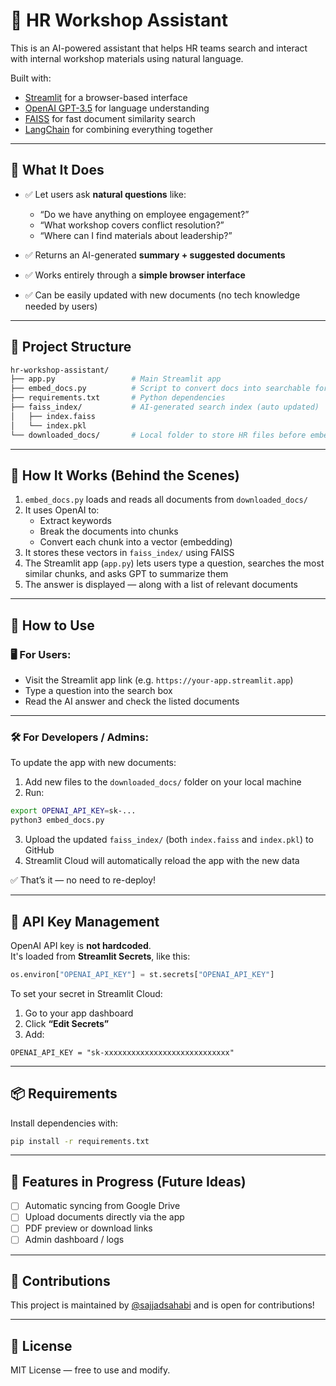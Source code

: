 # 🧠 HR Workshop Assistant

This is an AI-powered assistant that helps HR teams search and interact with internal workshop materials using natural language.

Built with:
- [Streamlit](https://streamlit.io/) for a browser-based interface
- [OpenAI GPT-3.5](https://platform.openai.com) for language understanding
- [FAISS](https://github.com/facebookresearch/faiss) for fast document similarity search
- [LangChain](https://www.langchain.com) for combining everything together

---

## 🎯 What It Does

- ✅ Let users ask **natural questions** like:
  - “Do we have anything on employee engagement?”
  - “What workshop covers conflict resolution?”
  - “Where can I find materials about leadership?”

- ✅ Returns an AI-generated **summary + suggested documents**
- ✅ Works entirely through a **simple browser interface**
- ✅ Can be easily updated with new documents (no tech knowledge needed by users)

---

## 📁 Project Structure

```bash
hr-workshop-assistant/
├── app.py                 # Main Streamlit app
├── embed_docs.py          # Script to convert docs into searchable format
├── requirements.txt       # Python dependencies
├── faiss_index/           # AI-generated search index (auto updated)
│   ├── index.faiss
│   └── index.pkl
└── downloaded_docs/       # Local folder to store HR files before embedding
```

---

## 🧪 How It Works (Behind the Scenes)

1. `embed_docs.py` loads and reads all documents from `downloaded_docs/`
2. It uses OpenAI to:
   - Extract keywords
   - Break the documents into chunks
   - Convert each chunk into a vector (embedding)
3. It stores these vectors in `faiss_index/` using FAISS
4. The Streamlit app (`app.py`) lets users type a question, searches the most similar chunks, and asks GPT to summarize them
5. The answer is displayed — along with a list of relevant documents

---

## 🔧 How to Use

### 🖥 For Users:
- Visit the Streamlit app link (e.g. `https://your-app.streamlit.app`)
- Type a question into the search box
- Read the AI answer and check the listed documents

---

### 🛠 For Developers / Admins:
To update the app with new documents:

1. Add new files to the `downloaded_docs/` folder on your local machine  
2. Run:

```bash
export OPENAI_API_KEY=sk-...
python3 embed_docs.py
```

3. Upload the updated `faiss_index/` (both `index.faiss` and `index.pkl`) to GitHub
4. Streamlit Cloud will automatically reload the app with the new data

✅ That’s it — no need to re-deploy!

---

## 🔐 API Key Management

OpenAI API key is **not hardcoded**.  
It's loaded from **Streamlit Secrets**, like this:

```python
os.environ["OPENAI_API_KEY"] = st.secrets["OPENAI_API_KEY"]
```

To set your secret in Streamlit Cloud:

1. Go to your app dashboard  
2. Click **“Edit Secrets”**  
3. Add:

```
OPENAI_API_KEY = "sk-xxxxxxxxxxxxxxxxxxxxxxxxxxxx"
```

---

## 📦 Requirements

Install dependencies with:

```bash
pip install -r requirements.txt
```

---

## 📌 Features in Progress (Future Ideas)

- [ ] Automatic syncing from Google Drive
- [ ] Upload documents directly via the app
- [ ] PDF preview or download links
- [ ] Admin dashboard / logs

---

## 🤝 Contributions

This project is maintained by [@sajjadsahabi](https://github.com/sajjadsahabi) and is open for contributions!

---

## 📃 License

MIT License — free to use and modify.

